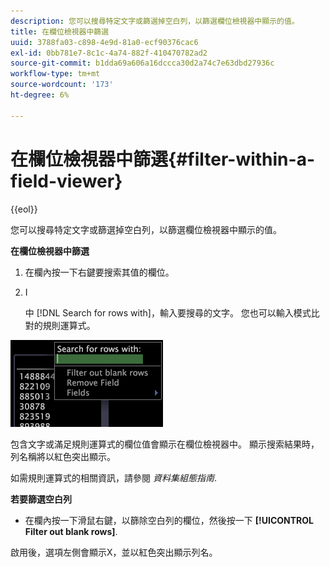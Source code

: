 ```yaml
---
description: 您可以搜尋特定文字或篩選掉空白列，以篩選欄位檢視器中顯示的值。
title: 在欄位檢視器中篩選
uuid: 3788fa03-c898-4e9d-81a0-ecf90376cac6
exl-id: 0bb781e7-8c1c-4a74-882f-410470782ad2
source-git-commit: b1dda69a606a16dccca30d2a74c7e63dbd27936c
workflow-type: tm+mt
source-wordcount: '173'
ht-degree: 6%

---
```


# 在欄位檢視器中篩選{#filter-within-a-field-viewer}

{{eol}}

您可以搜尋特定文字或篩選掉空白列，以篩選欄位檢視器中顯示的值。

**在欄位檢視器中篩選**

1. 在欄內按一下右鍵要搜索其值的欄位。
1. I

   中 [!DNL Search for rows with]，輸入要搜尋的文字。 您也可以輸入模式比對的規則運算式。

![](assets/vis_FieldViewer_Search.png)

包含文字或滿足規則運算式的欄位值會顯示在欄位檢視器中。 顯示搜索結果時，列名稱將以紅色突出顯示。

如需規則運算式的相關資訊，請參閱 *資料集組態指南*.

**若要篩選空白列**

* 在欄內按一下滑鼠右鍵，以篩除空白列的欄位，然後按一下 **[!UICONTROL Filter out blank rows]**.

啟用後，選項左側會顯示X，並以紅色突出顯示列名。
